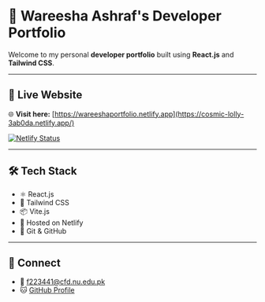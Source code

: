 # 🌸 Wareesha Ashraf's Developer Portfolio

Welcome to my personal **developer portfolio** built using **React.js** and **Tailwind CSS**.

---

## 🔗 Live Website

🌐 **Visit here:** [https://wareeshaportfolio.netlify.app](https://cosmic-lolly-3ab0da.netlify.app/)

[![Netlify Status](https://api.netlify.com/api/v1/badges/7548e0a8-a5f2-4383-89a6-1423b0f9f622/deploy-status)](https://app.netlify.com/sites/wareeshaportfolio/deploys)

---

## 🛠 Tech Stack

- ⚛️ React.js
- 💨 Tailwind CSS
- 📦 Vite.js
- 🚀 Hosted on Netlify
- 🧠 Git & GitHub

---

## 🤝 Connect

- 📧 f223441@cfd.nu.edu.pk
- 🐱 [GitHub Profile](https://github.com/wareeshayyyyy)
